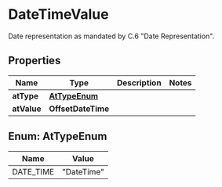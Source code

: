 

# DateTimeValue

Date representation as mandated by C.6 \"Date Representation\". 

## Properties

| Name | Type | Description | Notes |
|------------ | ------------- | ------------- | -------------|
|**atType** | [**AtTypeEnum**](#AtTypeEnum) |  |  |
|**atValue** | **OffsetDateTime** |  |  |



## Enum: AtTypeEnum

| Name | Value |
|---- | -----|
| DATE_TIME | &quot;DateTime&quot; |



